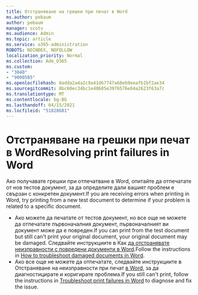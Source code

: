 ```yaml
---
title: Отстраняване на грешки при печат в Word
ms.author: pebaum
author: pebaum
manager: scotv
ms.audience: Admin
ms.topic: article
ms.service: o365-administration
ROBOTS: NOINDEX, NOFOLLOW
localization_priority: Normal
ms.collection: Adm_O365
ms.custom:
- "3040"
- "9000585"
ms.openlocfilehash: 8adda2a4a2c9a41d67747a68eb9eeafb1bf2ae34
ms.sourcegitcommit: 8bc60ec34bc1e40685e3976576e04a2623f63a7c
ms.translationtype: MT
ms.contentlocale: bg-BG
ms.lasthandoff: 04/15/2021
ms.locfileid: "51828681"
---
```

# <a name="resolving-print-failures-in-word"></a><span data-ttu-id="8598e-102">Отстраняване на грешки при печат в Word</span><span class="sxs-lookup"><span data-stu-id="8598e-102">Resolving print failures in Word</span></span>

<span data-ttu-id="8598e-103">Ако получавате грешки при отпечатване в Word, опитайте да отпечатате от нов тестов документ, за да определите дали вашият проблем е свързан с конкретен документ.</span><span class="sxs-lookup"><span data-stu-id="8598e-103">If you are receiving errors when printing in Word, try printing from a new test document to determine if your problem is related to a specific document.</span></span>

- <span data-ttu-id="8598e-104">Ако можете да печатате от тестов документ, но все още не можете да отпечатате първоначалния документ, първоначалният ви документ може да е повреден.</span><span class="sxs-lookup"><span data-stu-id="8598e-104">If you can print from the test document but still can't print your original document, your original document may be damaged.</span></span> <span data-ttu-id="8598e-105">Следвайте инструкциите в Как [да отстранявате неизправности с повредени документи в Word](https://docs.microsoft.com/office/troubleshoot/word/damaged-documents-in-word#update-microsoft-office-and-windows).</span><span class="sxs-lookup"><span data-stu-id="8598e-105">Follow the instructions in [How to troubleshoot damaged documents in Word](https://docs.microsoft.com/office/troubleshoot/word/damaged-documents-in-word#update-microsoft-office-and-windows).</span></span>
- <span data-ttu-id="8598e-106">Ако все още не можете да отпечатате, следвайте инструкциите в Отстраняване на неизправности при печат [в Word,](https://docs.microsoft.com/office/troubleshoot/word/print-failures-in-word) за да диагностицирате и коригирате проблема.</span><span class="sxs-lookup"><span data-stu-id="8598e-106">If you still can't print, follow the instructions in [Troubleshoot print failures in Word](https://docs.microsoft.com/office/troubleshoot/word/print-failures-in-word) to diagnose and fix the issue.</span></span>